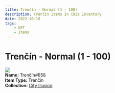 ```yaml
---
title: Trenčín - Normal (1 - 100)
description: Trenčín Items in Chia Inventory
date: 2022-10-10
tags:
    - NFT
    - Items
---
```


# Trenčín - Normal (1 - 100)
<div class="item_thumbnail">
<img loading="lazy" src="https://hlu4uzhje7funo6bxvevvlxuoz2m6krcwatpexnvhavl3d3sgqsq.arweave.net/OunKZOkny0a7wb1JWq70dnTPKiKwJvJdtTgqvY9yNCU"><br/>
<div><strong>Name:</strong> Trenčín#858</div>
<div><strong>Item Type:</strong> Trenčín</div>
<div><strong>Collection:</strong> <a href="https://www.spacescan.io/xch/nft/collection/col1lend2dcn558km4wcwta4xnkfv3xpcmlp9kyt0m909emvfxechlyqdl5ndg">City Illusion</a></div>
</div>

